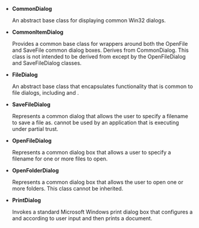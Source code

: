 * **CommonDialog**

    An abstract base class for displaying common Win32 dialogs.

* **CommonItemDialog**

    Provides a common base class for wrappers around both the OpenFile and SaveFile common dialog boxes. Derives from CommonDialog. This class is not intended to be derived from except by the OpenFileDialog and SaveFileDialog classes.

* **FileDialog**

    An abstract base class that encapsulates functionality that is common to file dialogs, including  and .

* **SaveFileDialog**

    Represents a common dialog that allows the user to specify a filename to save a file as.  cannot be used by an application that is executing under partial trust.

* **OpenFileDialog**

    Represents a common dialog box that allows a user to specify a filename for one or more files to open.

* **OpenFolderDialog**

    Represents a common dialog box that allows the user to open one or more folders. This class cannot be inherited.

* **PrintDialog**

    Invokes a standard Microsoft Windows print dialog box that configures a  and  according to user input and then prints a document.

